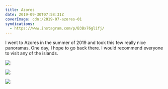 ```yaml
---
title: Azores
date: 2019-09-30T07:58:31Z
coverImage: cdn:/2019-07-azores-01
syndications:
  - https://www.instagram.com/p/B3Bx76glifj/
---
```


I went to Azores in the summer of 2019 and took this few really nice panoramas. One day, I hope to go back there. I would recommend everyone to visit any of the islands.

<div class="fw">

![](cdn:/2019-07-azores-01)

![](cdn:/2019-07-azores-02)

![](cdn:/2019-07-azores-03)

</div>
